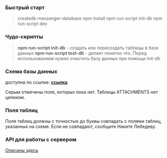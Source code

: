 ### Быстрый старт
> createdb messenger-database
npm install
npm run-script init-db
npm run-script dev

### Чудо-скрипты
> **npm run-script init-db** - создать или пересоздать таблицы в базе данных
**npm run-script test-db** - делает понятно что. Перед использованием нужно очистить базу данных при помощи *init-db*

### Схема базы данных
доступна по ссылке: [**ссылка**](https://drive.google.com/file/d/15Ggvir42GD__oo09n-PDPgjKMmBzuveF/view?usp=sharing)  

Серым отмечены поля, которых пока нет. Таблицы ATTACHMENTS нет целиком.

### Поля таблиц
Поля таблиц должны с точностью до буквы совпадать с полями таблиц, указанных на схеме. Если не совпадают, сообщите Никите Лебедеву.

### API для работы с сервером

[Описаны здесь](docs/server-api.md)
